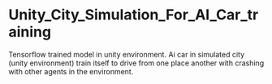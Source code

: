 # Unity_City_Simulation_For_AI_Car_training
Tensorflow trained model in unity environment.
Ai car in simulated city (unity environment) train itself to drive from one place another with crashing with other agents in the environment.
